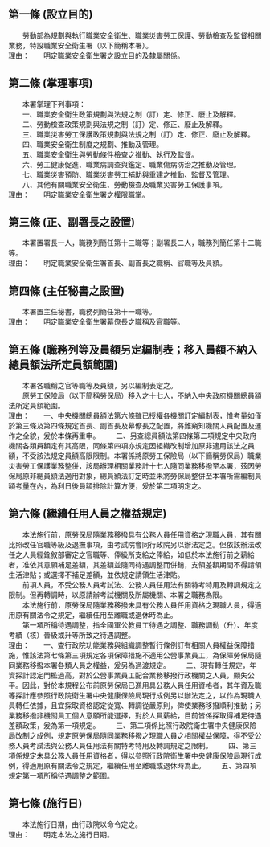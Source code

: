 第一條 (設立目的)
-----------------
　　勞動部為規劃與執行職業安全衛生、職業災害勞工保護、勞動檢查及監督相關業務，特設職業安全衛生署（以下簡稱本署）。  
理由：　　明定職業安全衛生署之設立目的及隸屬關係。

第二條 (掌理事項)
-----------------
　　本署掌理下列事項：  
　　一、職業安全衛生政策規劃與法規之制（訂）定、修正、廢止及解釋。  
　　二、勞動檢查政策規劃與法規之制（訂）定、修正、廢止及解釋。  
　　三、職業災害勞工保護政策規劃與法規之制（訂）定、修正、廢止及解釋。  
　　四、職業安全衛生制度之規劃、推動及管理。  
　　五、職業安全衛生與勞動條件檢查之推動、執行及監督。  
　　六、勞工健康促進、職業病調查與鑑定、職業傷病防治之推動及管理。  
　　七、職業災害預防、職業災害勞工補助與重建之推動、監督及管理。  
　　八、其他有關職業安全衛生、勞動檢查及職業災害勞工保護事項。  
理由：　　明定職業安全衛生署之權限職掌。

第三條 (正、副署長之設置)
-------------------------
　　本署置署長一人，職務列簡任第十三職等；副署長二人，職務列簡任第十二職等。  
理由：　　明定職業安全衛生署首長、副首長之職稱、官職等及員額。

第四條 (主任秘書之設置)
-----------------------
　　本署置主任秘書，職務列簡任第十一職等。  
理由：　　明定職業安全衛生署幕僚長之職稱及官職等。

第五條 (職務列等及員額另定編制表；移入員額不納入總員額法所定員額範圍)
---------------------------------------------------------------------
　　本署各職稱之官等職等及員額，另以編制表定之。  
　　原勞工保險局（以下簡稱勞保局）移入之十七人，不納入中央政府機關總員額法所定員額範圍。  
理由：　　一、中央機關總員額法第六條雖已授權各機關訂定編制表，惟考量如僅於第三條及第四條規定首長、副首長及幕僚長之配置，將難窺知機關人員配置及運作之全貌，爰於本條再重申。
　　二、另查總員額法第四條第二項規定中央政府機關各類員額定有其高限，同條第四項亦規定因組織改制增加原非適用該法之員額，不受該法規定員額高限限制。本署係將原勞工保險局（以下簡稱勞保局）職業災害勞工保護業務整併，該局辦理相關業務計十七人隨同業務移撥至本署，茲因勞保局原非總員額法適用對象，總員額法訂定時並未將勞保局整併至本署所需編制員額考量在內，為利日後員額排除計算方便，爰於第二項明定之。

第六條 (繼續任用人員之權益規定)
-------------------------------
　　本法施行前，原勞保局隨業務移撥具有公務人員任用資格之現職人員，其有關比照改任官職等級及退撫事項，由考試院會同行政院另以辦法定之。但依該辦法改任之人員經銓敘部審定之官職等、俸級所支給之俸給，如低於本法施行前之薪給者，准依其意願補足差額，其差額並隨同待遇調整而併銷，支領差額期間不得請領生活津貼；或選擇不補足差額，並依規定請領生活津貼。  
　　前項人員，不受公務人員考試法、公務人員任用法有關特考特用及轉調規定之限制。但再轉調時，以原請辦考試機關及所屬機關、本署之職務為限。  
　　本法施行前，原勞保局隨業務移撥未具有公務人員任用資格之現職人員，得適用原有關法令之規定，繼續任用至離職或退休時為止。  
　　第一項所稱待遇調整，指全國軍公教員工待遇之調整、職務調動（升）、年度考績（核）晉級或升等所致之待遇調整。  
理由：　　一、查行政院功能業務與組織調整暫行條例訂有相關人員權益保障措施，惟該法第七條第三項規定各項保障措施不適用公營事業員工，為保障勞保局隨同業務移撥本署各類人員之權益，爰另為過渡規定。
　　二、現有轉任規定，年資採計認定門檻過高，對於公營事業員工配合業務移撥行政機關之人員，顯失公平。因此，對於本規程公布前原勞保局已進用具公務人員任用資格者，其年資及職等採計應參照行政院衛生署中央健康保險局現行成例另以辦法定之，以作為現職人員轉任依據，且宜採取資格認定從寬、轉調從嚴原則，俾使業務移撥順利推動；另業務移撥非機關員工個人意願所能選擇，對於人員薪給，目前皆係採取得補足待遇差額政策，爰為第一項規定。
　　三、第二項係比照行政院衛生署中央健康保險局改制之成例，規定原勞保局隨同業務移撥之現職人員之相關權益保障，得不受公務人員考試法與公務人員任用法有關特考特用及轉調規定之限制。
　　四、第三項係規定未具公務人員任用資格者，得以參照行政院衛生署中央健康保險局現行成例，得適用原有關法令之規定，繼續任用至離職或退休時為止。
　　五、第四項規定第一項所稱待遇調整之範圍。

第七條 (施行日)
---------------
　　本法施行日期，由行政院以命令定之。  
理由：　　明定本法之施行日期。
